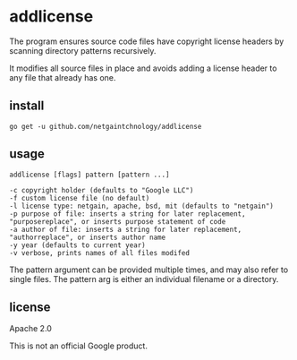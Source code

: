 # addlicense

The program ensures source code files have copyright license headers
by scanning directory patterns recursively.

It modifies all source files in place and avoids adding a license header
to any file that already has one.

## install

    go get -u github.com/netgaintchnology/addlicense

## usage

    addlicense [flags] pattern [pattern ...]

    -c copyright holder (defaults to "Google LLC")
    -f custom license file (no default)
    -l license type: netgain, apache, bsd, mit (defaults to "netgain")
    -p purpose of file: inserts a string for later replacement, "purposereplace", or inserts purpose statement of code
    -a author of file: inserts a string for later replacement, "authorreplace", or inserts author name
    -y year (defaults to current year)
    -v verbose, prints names of all files modifed

The pattern argument can be provided multiple times, and may also refer
to single files.  The pattern arg is either an individual filename or a directory.

## license

Apache 2.0

This is not an official Google product.
